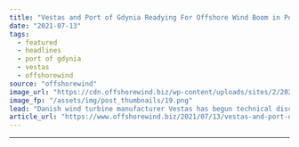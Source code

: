 ```yaml
---
title: "Vestas and Port of Gdynia Readying For Offshore Wind Boom in Poland"
date: "2021-07-13"
tags: 
  - featured
  - headlines
  - port of gdynia
  - vestas
  - offshorewind
source: "offshorewind"
image_url: "https://cdn.offshorewind.biz/wp-content/uploads/sites/2/2021/07/13112002/Port-of-Gdynia.png"
image_fp: "/assets/img/post_thumbnails/19.png"
lead: "Danish wind turbine manufacturer Vestas has begun technical discussions with the Port of Gdynia"
article_url: "https://www.offshorewind.biz/2021/07/13/vestas-and-port-of-gdynia-readying-for-offshore-wind-boom-in-poland/"
---
```


---
